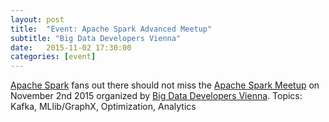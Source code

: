 ```yaml
---
layout: post
title:  "Event: Apache Spark Advanced Meetup"
subtitle: "Big Data Developers Vienna"
date:   2015-11-02 17:30:00
categories: [event]
---
```


[Apache Spark][spark] fans out there should not miss the [Apache Spark Meetup][meetup-event] on November 2nd 2015 organized by [Big Data Developers Vienna][meetup]. Topics: Kafka, MLlib/GraphX, Optimization, Analytics

[spark]: http://spark.apache.org/
[meetup]: http://www.meetup.com/de/Big-Data-Developers-in-Vienna/
[meetup-event]: http://www.meetup.com/de/Big-Data-Developers-in-Vienna/events/225608211/
